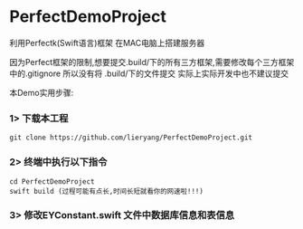 # PerfectDemoProject
利用Perfectk(Swift语言)框架 在MAC电脑上搭建服务器

因为Perfect框架的限制,想要提交.build/下的所有三方框架,需要修改每个三方框架中的.gitignore 所以没有将 .build/下的文件提交 实际上实际开发中也不建议提交

本Demo实用步骤:                    
### 1> 下载本工程
```
git clone https://github.com/lieryang/PerfectDemoProject.git
```
### 2> 终端中执行以下指令 
```
cd PerfectDemoProject
swift build (过程可能有点长,时间长短就看你的网速啦!!!) 
```

### 3> 修改EYConstant.swift 文件中数据库信息和表信息
```

```
